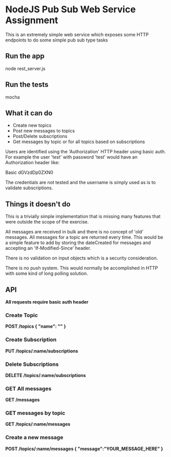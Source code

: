 <h1>NodeJS Pub Sub Web Service Assignment</h1>
<p>This is an extremely simple web service which exposes some HTTP endpoints to do some simple pub sub type tasks</p>

<h2>Run the app</h2>
node rest_server.js

<h2>Run the tests</h2>
mocha

<h2>What it can do</h2>
<ul>
<li>Create new topics</li>
<li>Post new messages to topics</li>
<li>Post/Delete subscriptions</li>
<li>Get messages by topic or for all topics based on subscriptions</li>
</ul>

Users are identified using the 'Authorization' HTTP header using basic auth. For example the user 'test' with password 'test' would have an Authorization header like:

Basic dGVzdDp0ZXN0

The credentials are not tested and the username is simply used as is to validate subscriptions.

<h2>Things it doesn't do</h2>
This is a trivially simple implementation that is missing many features that were outside the scope of the exercise. 

All messages are received in bulk and there is no concept of 'old' messages. All messages for a topic are returned every time. This would be a simple feature to add by storing the dateCreated for messages and accepting an 'If-Modified-Since' header.

There is no validation on input objects which is a security consideration.

There is no push system. This would normally be accomplished in HTTP with some kind of long polling solution.

<h2>API</h2>
<b>All requests require basic auth header

<h3>Create Topic</h3>
POST /topics
{
	"name": "<SOME_NAME>"
}

<h3>Create Subscription</h3>
PUT /topics/:name/subscriptions

<h3>Delete Subscriptions</h3>
DELETE /topics/:name/subscriptions

<h3>GET All messages</h3>
GET /messages

<h3>GET messages by topic</h3>
GET /topics/:name/messages

<h3>Create a new message</h3>
POST /topics/:name/messages
{
	"message":"YOUR_MESSAGE_HERE"
}
